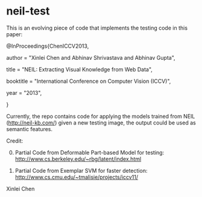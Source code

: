 neil-test
=========

This is an evolving piece of code that implements the testing code in this paper:

@InProceedings{ChenICCV2013,

  author       = "Xinlei Chen and Abhinav Shrivastava and Abhinav Gupta",
  
  title        = "NEIL: Extracting Visual Knowledge from Web Data",
  
  booktitle    = "International Conference on Computer Vision (ICCV)",
  
  year         = "2013",
  
}


Currently, the repo contains code for applying the models trained from NEIL (http://neil-kb.com/) given a new testing image, the output could be used as semantic features.

Credit:

0) Partial Code from Deformable Part-based Model for testing: http://www.cs.berkeley.edu/~rbg/latent/index.html

1) Partial Code from Exemplar SVM for faster detection: http://www.cs.cmu.edu/~tmalisie/projects/iccv11/


Xinlei Chen
	
